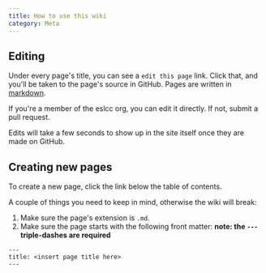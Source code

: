 ```yaml
---
title: How to use this wiki
category: Meta
---
```


## Editing

Under every page's title, you can see a `edit this page` link. Click that, and you'll be taken to the page's source
in GitHub. Pages are written in [markdown](https://github.com/adam-p/markdown-here/wiki/Markdown-Cheatsheet).

If you're a member of the eslcc org, you can edit it directly. If not, submit a pull request.

Edits will take a few seconds to show up in the site itself once they are made on GitHub.

## Creating new pages

To create a new page, click the link below the table of contents.

A couple of things you need to keep in mind, otherwise the wiki will break:

1. Make sure the page's extension is `.md`.
2. Make sure the page starts with the following front matter: **note: the `---` triple-dashes are required**
```
---
title: <insert page title here>
---
```
